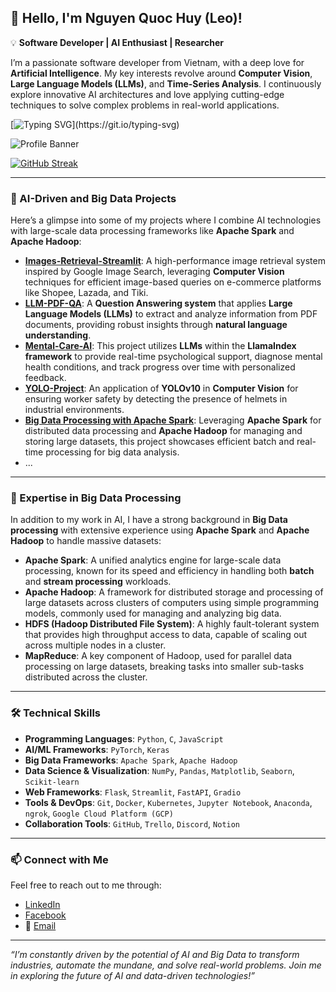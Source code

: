 ## 👋 Hello, I'm Nguyen Quoc Huy (Leo)!

💡 **Software Developer | AI Enthusiast | Researcher**

I’m a passionate software developer from Vietnam, with a deep love for **Artificial Intelligence**. My key interests revolve around **Computer Vision**, **Large Language Models (LLMs)**, and **Time-Series Analysis**. I continuously explore innovative AI architectures and love applying cutting-edge techniques to solve complex problems in real-world applications.

[![Typing SVG](https://readme-typing-svg.demolab.com?font=Fira+Code&pause=1000&color=F70000&width=500&lines=Hi+there%2C+I'm+Nguyen+Quoc+Huy+(Leo);I'm+passionate+in+Technology%2C+Philosophy%2C+and+Making+Friends.)](https://git.io/typing-svg)

![Profile Banner](https://user-images.githubusercontent.com/74038190/225813708-98b745f2-7d22-48cf-9150-083f1b00d6c9.gif)

[![GitHub Streak](https://streak-stats.demolab.com?user=NguyenHuy190303&theme=dark&hide_border=true&border_radius=7&card_width=600&card_height=250)](https://git.io/streak-stats)

---

### 🚀 AI-Driven and Big Data Projects
Here’s a glimpse into some of my projects where I combine AI technologies with large-scale data processing frameworks like **Apache Spark** and **Apache Hadoop**:

- **[Images-Retrieval-Streamlit](https://github.com/NguyenHuy190303/Images-Retrieval-Streamlit)**: A high-performance image retrieval system inspired by Google Image Search, leveraging **Computer Vision** techniques for efficient image-based queries on e-commerce platforms like Shopee, Lazada, and Tiki.
- **[LLM-PDF-QA](https://github.com/NguyenHuy190303/LLM-PDF-QA)**: A **Question Answering system** that applies **Large Language Models (LLMs)** to extract and analyze information from PDF documents, providing robust insights through **natural language understanding**.
- **[Mental-Care-AI](https://github.com/NguyenHuy190303/Mental-Care-AI)**: This project utilizes **LLMs** within the **LlamaIndex framework** to provide real-time psychological support, diagnose mental health conditions, and track progress over time with personalized feedback.
- **[YOLO-Project](https://github.com/NguyenHuy190303/YOLO-Project)**: An application of **YOLOv10** in **Computer Vision** for ensuring worker safety by detecting the presence of helmets in industrial environments.
- **[Big Data Processing with Apache Spark](https://github.com/NguyenHuy190303/Big-Data-Processing)**: Leveraging **Apache Spark** for distributed data processing and **Apache Hadoop** for managing and storing large datasets, this project showcases efficient batch and real-time processing for big data analysis.
- ...

---

### 🧠 Expertise in Big Data Processing
In addition to my work in AI, I have a strong background in **Big Data processing** with extensive experience using **Apache Spark** and **Apache Hadoop** to handle massive datasets:

- **Apache Spark**: A unified analytics engine for large-scale data processing, known for its speed and efficiency in handling both **batch** and **stream processing** workloads.
- **Apache Hadoop**: A framework for distributed storage and processing of large datasets across clusters of computers using simple programming models, commonly used for managing and analyzing big data.
- **HDFS (Hadoop Distributed File System)**: A highly fault-tolerant system that provides high throughput access to data, capable of scaling out across multiple nodes in a cluster.
- **MapReduce**: A key component of Hadoop, used for parallel data processing on large datasets, breaking tasks into smaller sub-tasks distributed across the cluster.

---

### 🛠️ Technical Skills
- **Programming Languages**: `Python`, `C`, `JavaScript`
- **AI/ML Frameworks**: `PyTorch`, `Keras`
- **Big Data Frameworks**: `Apache Spark`, `Apache Hadoop`
- **Data Science & Visualization**: `NumPy`, `Pandas`, `Matplotlib`, `Seaborn`, `Scikit-learn`
- **Web Frameworks**: `Flask`, `Streamlit`, `FastAPI`, `Gradio`
- **Tools & DevOps**: `Git`, `Docker`, `Kubernetes`, `Jupyter Notebook`, `Anaconda`, `ngrok`, `Google Cloud Platform (GCP)`
- **Collaboration Tools**: `GitHub`, `Trello`, `Discord`, `Notion`

---

### 📫 Connect with Me
Feel free to reach out to me through:

- [LinkedIn](https://www.linkedin.com/in/huy-nguyen-5552b22aa/)
- [Facebook](https://www.facebook.com/LeonidasSun)
- 📧 [Email](mailto:nguyenhuy190303@gmail.com)

---

_“I’m constantly driven by the potential of AI and Big Data to transform industries, automate the mundane, and solve real-world problems. Join me in exploring the future of AI and data-driven technologies!”_

